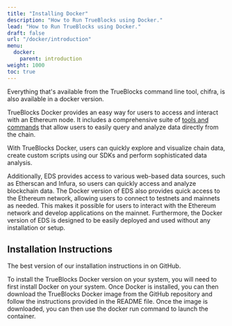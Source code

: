```yaml
---
title: "Installing Docker"
description: "How to Run TrueBlocks using Docker."
lead: "How to Run TrueBlocks using Docker."
draft: false
url: "/docker/introduction"
menu: 
  docker:
    parent: introduction
weight: 1000
toc: true
---
```


Everything that's available from the TrueBlocks command line tool, chifra, is also available in a docker version.

TrueBlocks Docker provides an easy way for users to access and interact with an Ethereum node. It includes a comprehensive suite of [tools and commands](/chifra/introduction) that allow users to easily query and analyze data directly from the chain.

With TrueBlocks Docker, users can quickly explore and visualize chain data, create custom scripts using our SDKs and perform sophisticated data analysis.

Additionally, EDS provides access to various web-based data sources, such as Etherscan and Infura, so users can quickly access and analyze blockchain data. The Docker version of EDS also provides quick access to the Ethereum network, allowing users to connect to testnets and mainnets as needed. This makes it possible for users to interact with the Ethereum network and develop applications on the mainnet. Furthermore, the Docker version of EDS is designed to be easily deployed and used without any installation or setup.

## Installation Instructions

The best version of our installation instructions in on GitHub.

To install the TrueBlocks Docker version on your system, you will need to first install Docker on your system. Once Docker is installed, you can then download the TrueBlocks Docker image from the GitHub repository and follow the instructions provided in the README file. Once the image is downloaded, you can then use the docker run command to launch the container.

